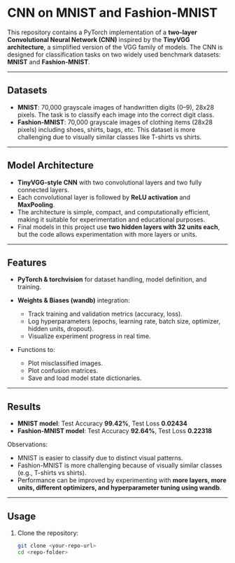 # CNN on MNIST and Fashion-MNIST

This repository contains a PyTorch implementation of a **two-layer Convolutional Neural Network (CNN)** inspired by the **TinyVGG architecture**, a simplified version of the VGG family of models. The CNN is designed for classification tasks on two widely used benchmark datasets: **MNIST** and **Fashion-MNIST**.

---

## Datasets

- **MNIST**: 70,000 grayscale images of handwritten digits (0–9), 28x28 pixels. The task is to classify each image into the correct digit class.  
- **Fashion-MNIST**: 70,000 grayscale images of clothing items (28x28 pixels) including shoes, shirts, bags, etc. This dataset is more challenging due to visually similar classes like T-shirts vs shirts.

---

## Model Architecture

- **TinyVGG-style CNN** with two convolutional layers and two fully connected layers.
- Each convolutional layer is followed by **ReLU activation** and **MaxPooling**.
- The architecture is simple, compact, and computationally efficient, making it suitable for experimentation and educational purposes.
- Final models in this project use **two hidden layers with 32 units each**, but the code allows experimentation with more layers or units.

---

## Features

- **PyTorch & torchvision** for dataset handling, model definition, and training.
- **Weights & Biases (wandb)** integration:
  - Track training and validation metrics (accuracy, loss).
  - Log hyperparameters (epochs, learning rate, batch size, optimizer, hidden units, dropout).
  - Visualize experiment progress in real time.

- Functions to:
  - Plot misclassified images.
  - Plot confusion matrices.
  - Save and load model state dictionaries.

---

## Results

- **MNIST model**: Test Accuracy **99.42%**, Test Loss **0.02434**  
- **Fashion-MNIST model**: Test Accuracy **92.64%**, Test Loss **0.22318**  

Observations:
- MNIST is easier to classify due to distinct visual patterns.
- Fashion-MNIST is more challenging because of visually similar classes (e.g., T-shirts vs shirts).
- Performance can be improved by experimenting with **more layers, more units, different optimizers, and hyperparameter tuning using wandb**.

---

## Usage

1. Clone the repository:
   ```bash
   git clone <your-repo-url>
   cd <repo-folder>

